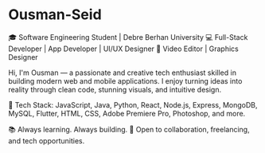 # Ousman-Seid
🎓 Software Engineering Student | Debre Berhan University
💻 Full-Stack Developer | App Developer | UI/UX Designer
🎥 Video Editor | Graphics Designer

Hi, I'm Ousman — a passionate and creative tech enthusiast skilled in building modern web and mobile applications. I enjoy turning ideas into reality through clean code, stunning visuals, and intuitive design.

🔧 Tech Stack: JavaScript, Java, Python, React, Node.js, Express, MongoDB, MySQL, Flutter, HTML, CSS, Adobe Premiere Pro, Photoshop, and more.

📚 Always learning. Always building.
🚀 Open to collaboration, freelancing, and tech opportunities.

